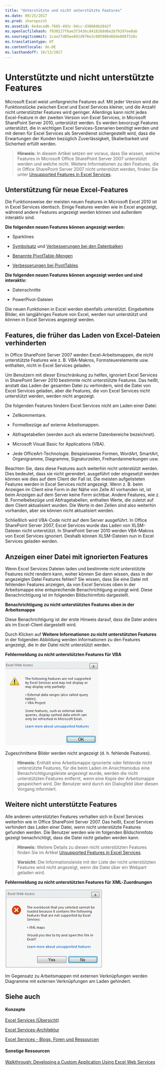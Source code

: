 ```yaml
---
title: "Unterstützte und nicht unterstützte Features"
ms.date: 09/25/2017
ms.prod: sharepoint
ms.assetid: 6e4acad6-7665-493c-94cc-d38684b2842f
ms.openlocfilehash: f930227f6ae373436cd41828dd6e2b79297ee0ab
ms.sourcegitcommit: 1cae27d85ee691d976e2c085986466de088f526c
ms.translationtype: HT
ms.contentlocale: de-DE
ms.lasthandoff: 10/13/2017
---
```

# <a name="supported-and-unsupported-features"></a>Unterstützte und nicht unterstützte Features


  
    
    

Microsoft Excel weist umfangreiche Features auf. Mit jeder Version wird die Funktionslücke zwischen Excel und Excel Services kleiner, und die Anzahl nicht unterstützter Features wird geringer. Allerdings kann nicht jedes Excel-Feature in der zweiten Version von Excel Services, in Microsoft SharePoint Server 2010, unterstützt werden. Es werden bevorzugt Features unterstützt, die in wichtigen Excel Services-Szenarien benötigt werden und mit denen für Excel Services als Serverdienst sichergestellt wird, dass die Erwartungen der Kunden bezüglich Zuverlässigkeit, Skalierbarkeit und Sicherheit erfüllt werden.
  
    
    


> **Hinweis:** In diesem Artikel setzen wir voraus, dass Sie wissen, welche Features in Microsoft Office SharePoint Server 2007 unterstützt werden und welche nicht. Weitere Informationen zu den Features, die in Office SharePoint Server 2007 nicht unterstützt werden, finden Sie unter [Unsupported Features in Excel Services](http://msdn.microsoft.com/de-DE/library/ms496823.aspx). 
  
    
    


## <a name="support-for-new-excel-features"></a>Unterstützung für neue Excel-Features

Die Funktionsweise der meisten neuen Features in Microsoft Excel 2010 ist in Excel Services identisch. Einige Features werden wie in Excel angezeigt, während andere Features angezeigt werden können und außerdem interaktiv sind.
  
    
    
 **Die folgenden neuen Features können angezeigt werden:**
  
    
    

- Sparklines
    
  
-  [Symbolsatz](http://blogs.msdn.com/excel/archive/2009/08/05/icon-set-improvements-in-excel-2010.aspx) und [Verbesserungen bei den Datenbalken](http://blogs.msdn.com/excel/archive/2009/08/07/data-bar-improvements-in-excel-2010.aspx)
    
  
-  [Benannte PivotTable-Mengen](http://blogs.msdn.com/excel/archive/2009/10/05/pivottable-named-sets-in-excel-2010.aspx)
    
  
-  [Verbesserungen bei PivotTables](http://blogs.msdn.com/excel/archive/2009/10/15/a-few-more-pivottable-improvements-in-excel-2010.aspx)
    
  
 **Die folgenden neuen Features können angezeigt werden und sind interaktiv:**
  
    
    

- Datenschnitte
    
  
- PowerPivot-Dateien
    
  
Die neuen Funktionen in Excel werden ebenfalls unterstützt. Eingebettete Bilder, ein langjähriges Feature von Excel, werden nun unterstützt und können in Excel Services angezeigt werden. 
  
    
    

## <a name="features-that-previously-prevented-excel-files-from-loading"></a>Features, die früher das Laden von Excel-Dateien verhinderten

In Office SharePoint Server 2007 werden Excel-Arbeitsmappen, die nicht unterstützte Features wie z. B. VBA-Makros, Formsteuerelemente usw. enthalten, nicht in Excel Services geladen.
  
    
    
Um Benutzern mit dieser Einschränkung zu helfen, ignoriert Excel Services in SharePoint Server 2010 bestimmte nicht unterstützte Features. Das heißt, anstatt das Laden der gesamten Datei zu verhindern, wird die Datei von Excel Services geladen, aber die Features, die von Excel Services nicht unterstützt werden, werden nicht angezeigt.
  
    
    
Die folgenden Features hindern Excel Services nicht am Laden einer Datei:
  
    
    

- Zellkommentare.
    
  
- Formelbezüge auf externe Arbeitsmappen.
    
  
- Abfragetabellen (werden auch als externe Datenbereiche bezeichnet).
    
  
- Microsoft Visual Basic for Applications (VBA).
    
  
- Jede OfficeArt-Technologie. Beispielsweise Formen, WordArt, SmartArt, Organigramme, Diagramme, Signaturzeilen, Freihandanmerkungen usw.
    
  
Beachten Sie, dass diese Features auch weiterhin nicht unterstützt werden. Dies bedeutet, dass sie nicht gerendert, ausgeführt oder eingesetzt werden können wie dies auf dem Client der Fall ist. Die meisten aufgelisteten Features werden in Excel Services nicht angezeigt. Wenn z. B. beim Anzeigen im Client eine Form in der Nähe von Zelle A1 vorhanden ist, ist beim Anzeigen auf dem Server keine Form sichtbar. Andere Features, wie z. B. Formelbebezüge und Abfragetabellen, enthalten Werte, die zuletzt auf dem Client aktualisiert wurden. Die Werte in den Zellen sind also weiterhin vorhanden, aber sie können nicht aktualisiert werden. 
  
    
    
Schließlich wird VBA-Code nicht auf dem Server ausgeführt. In Office SharePoint Server 2007, Excel Services wurde das Laden von XLSM-Dateien nicht unterstützt. In SharePoint Server 2010 werden VBA-Makros von Excel Services ignoriert. Deshalb können XLSM-Dateien nun in Excel Services geladen werden.
  
    
    

## <a name="viewing-a-file-with-ignored-features"></a>Anzeigen einer Datei mit ignorierten Features

Wenn Excel Services Dateien laden und bestimmte nicht unterstützte Features nicht rendern kann, woher können Sie dann wissen, dass in der angezeigten Datei Features fehlen? Sie wissen, dass Sie eine Datei mit fehlenden Features anzeigen, da von Excel Services oben in der Arbeitsmappe eine entsprechende Benachrichtigung anzeigt wird. Diese Benachrichtigung ist im folgenden Bildschirmfoto dargestellt.
  
    
    

**Benachrichtigung zu nicht unterstützten Features oben in der Arbeitsmappe**

  
    
    
Diese Benachrichtigung ist der erste Hinweis darauf, dass die Datei anders als im Excel-Client dargestellt wird.
  
    
    
Durch Klicken auf **Weitere Informationen zu nicht unterstützten Features** in der folgenden Abbildung werden Informationen zu den Features angezeigt, die in der Datei nicht unterstützt werden.
  
    
    

**Fehlermeldung zu nicht unterstützten Features für VBA**

  
    
    

  
    
    
![Fehlermeldung zu nicht unterstütztem Feature für VBA](../images/aebc97ae-c886-4d50-94ff-238049a259c7.gif)
  
    
    
Zugeschnittene Bilder werden nicht angezeigt (d. h. fehlende Features). 
  
    
    

    
> **Hinweis:** Enthält eine Arbeitsmappe ignorierte oder fehlende nicht unterstützte Features, für die beim Laden im Ansichtsmodus eine Benachrichtigungsleiste angezeigt wurde, werden die nicht unterstützten Features entfernt, wenn eine Kopie der Arbeitsmappe gespeichert wird. Der Benutzer wird durch ein Dialogfeld über diesen Vorgang informiert. 
  
    
    


## <a name="other-unsupported-features"></a>Weitere nicht unterstützte Features

Alle anderen unterstützten Features verhalten sich in Excel Services weiterhin wie in Office SharePoint Server 2007. Das heißt, Excel Services verhindert das Laden einer Datei, wenn nicht unterstützte Features gefunden werden. Die Benutzer werden wie im folgenden Bildschirmfoto gezeigt benachrichtigt, dass die Datei nicht geladen werden kann. 
  
    
    

> **Hinweis:** Weitere Details zu diesen nicht unterstützten Features finden Sie im Artikel [Unsupported Features in Excel Services](http://msdn.microsoft.com/de-DE/library/ms496823.aspx).
  
    
    


> **Vorsicht:** Die Informationsleiste mit der Liste der nicht unterstützten Features wird nicht angezeigt, wenn die Datei über ein Webpart geladen wird. 
  
    
    


**Fehlermeldung zu nicht unterstützten Features für XML-Zuordnungen**

  
    
    

  
    
    
![Fehlermeldung zu nicht unterstützten Features für XML-Zuordnungen](../images/7745688c-c612-4a38-b8aa-b5fdb5e4eeb8.gif)
  
    
    
Im Gegensatz zu Arbeitsmappen mit externen Verknüpfungen werden Diagramme mit externen Verknüpfungen am Laden gehindert. 
  
    
    

## <a name="see-also"></a>Siehe auch


#### <a name="concepts"></a>Konzepte


  
    
    
 [Excel Services (Übersicht)](excel-services-overview.md)
  
    
    
 [Excel Services-Architektur](excel-services-architecture.md)
  
    
    
 [Excel Services - Blogs, Foren und Ressourcen](excel-services-blogs-forums-and-resources.md)
#### <a name="other-resources"></a>Sonstige Ressourcen


  
    
    
 [Walkthrough: Developing a Custom Application Using Excel Web Services](walkthrough-developing-a-custom-application-using-excel-web-services.md)
